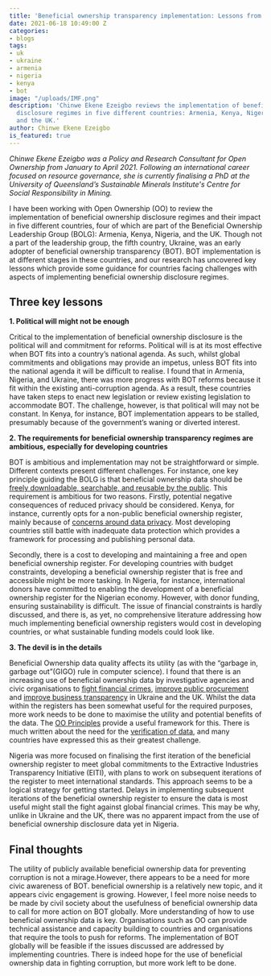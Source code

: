 ```yaml
---
title: 'Beneficial ownership transparency implementation: Lessons from five countries'
date: 2021-06-18 10:49:00 Z
categories:
- blogs
tags:
- uk
- ukraine
- armenia
- nigeria
- kenya
- bot
image: "/uploads/IMF.png"
description: 'Chinwe Ekene Ezeigbo reviews the implementation of beneficial ownership
  disclosure regimes in five different countries: Armenia, Kenya, Nigeria, the Ukraine
  and the UK.'
author: Chinwe Ekene Ezeigbo
is_featured: true
---
```


*Chinwe Ekene Ezeigbo was a Policy and Research Consultant for Open Ownership from January to April 2021. Following an international career focused on resource governance, she is currently finalising a PhD at the University of Queensland’s Sustainable Minerals Institute's Centre for Social Responsibility in Mining.*

I have been working with Open Ownership (OO) to review the implementation of beneficial ownership disclosure regimes and their impact in five different countries, four of which are part of the Beneficial Ownership Leadership Group (BOLG): Armenia, Kenya, Nigeria, and the UK. Though not a part of the leadership group, the fifth country, Ukraine, was an early adopter of beneficial ownership transparency (BOT). BOT implementation is at different stages in these countries, and our research has uncovered key lessons which provide some guidance for countries facing  challenges with aspects of implementing beneficial ownership disclosure regimes.

## Three key lessons

**1. Political will might not be enough**

Critical to the implementation of beneficial ownership disclosure is the political will and commitment for reforms. Political will is at its most effective when BOT fits into a country’s national agenda. As such, whilst global commitments and obligations may provide an impetus, unless BOT fits into the national agenda it will be difficult to realise. I found that in Armenia, Nigeria, and Ukraine, there was more progress with BOT reforms because it fit within the existing anti-corruption agenda. As a result, these countries have taken steps to enact new legislation or review existing legislation to accommodate BOT. The challenge, however, is that political will may not be constant. In Kenya, for instance, BOT implementation appears to be stalled, presumably because of the government’s waning or diverted interest.

**2. The requirements for beneficial ownership transparency regimes are ambitious, especially for developing countries**

BOT is ambitious and implementation may not be straightforward or simple. Different contexts present different challenges. For instance, one key principle guiding the BOLG is that beneficial ownership data should be [freely downloadable, searchable, and reusable by the public](https://www.openownership.org/principles/public-access/). This requirement is ambitious for two reasons. Firstly, potential negative consequences of reduced privacy should be considered. Kenya, for instance, currently opts for a non-public beneficial ownership register, mainly because of [concerns around data privacy](https://www.africalegalnetwork.com/impact-changes-relating-disclosure-beneficial-ownership-information-kenyan-companies/). Most developing countries still battle with inadequate data protection which provides a framework for processing and publishing personal data.

Secondly,  there is a cost to developing and maintaining a free and open beneficial ownership register. For developing countries with budget constraints, developing a beneficial ownership register that is free and accessible might be more tasking. In Nigeria, for instance, international donors have committed to enabling the development of a beneficial ownership register for the Nigerian economy. However, with donor funding, ensuring sustainability is difficult. The issue of financial constraints is hardly discussed, and there is, as yet, no comprehensive literature addressing how much implementing beneficial ownership registers would cost in developing countries, or what sustainable funding models could look like.

**3. The devil is in the details**

Beneficial Ownership data quality affects its utility (as with the “garbage in, garbage out”(GIGO) rule in computer science). I found that there is an increasing use of beneficial ownership data by investigative agencies and civic organisations to [fight financial crimes](https://news.sky.com/story/zamira-hajiyeva-supreme-court-rejects-appeal-to-overturn-mcmafia-unexplained-wealth-order-12169324), [improve public procurement](https://prozorro.gov.ua/en) and [improve business transparency](https://youcontrol.com.ua/en/) in Ukraine and the UK. Whilst the data within the registers has been somewhat useful for the required purposes, more work needs to be done to maximise the utility and potential benefits of the data. The [OO Principles](https://www.openownership.org/principles/) provide a useful framework for this. There is much written about the need for the [verification of data](https://www.openownership.org/uploads/OpenOwnership%20Verification%20Briefing.pdf), and many countries have expressed this as their greatest challenge.

Nigeria was more focused on finalising the first iteration of the beneficial ownership register to meet global commitments to the Extractive Industries Transparency Initiative (EITI), with plans to work on subsequent iterations of the register to meet international standards. This approach seems to be a logical strategy for getting started. Delays in implementing subsequent iterations of the beneficial ownership register to ensure the data is most useful might stall the fight against global financial crimes. This may be why, unlike in Ukraine and the UK, there was no apparent impact from the use of beneficial ownership disclosure data yet in Nigeria.

## Final thoughts

The utility of publicly available beneficial ownership data for preventing corruption is not a mirage.However, there appears to be a need for more civic awareness of BOT. beneficial ownership is a relatively new topic, and it appears civic engagement is growing. However, I feel more noise needs to be made by civil society about the usefulness of beneficial ownership data to call for more action on BOT globally. More understanding of how to use beneficial ownership data is key. Organisations such as OO can provide technical assistance and capacity building to countries and organisations that require the tools to push for reforms. The implementation of BOT globally will be feasible if the issues discussed are addressed by implementing countries. There is indeed hope for the use of beneficial ownership data in fighting corruption, but more work left to be done.